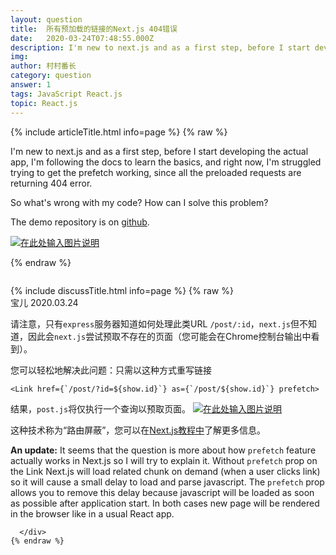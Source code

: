 ```yaml
---
layout: question
title:  所有预加载的链接的Next.js 404错误
date:   2020-03-24T07:48:55.000Z
description: I'm new to next.js and as a first step, before I start developing the actual ...
img: 
author: 村村番长
category: question
answer: 1
tags: JavaScript React.js
topic: React.js
---
```

<div class="article-root">
  <div class="article">
    {% include articleTitle.html info=page %}
    {% raw %}
    <div class="article-content"><p>I'm new to next.js and as a first step, before I start developing the actual app, I'm following the docs to learn the basics, and right now, I'm struggled trying to get the prefetch working, since all the preloaded requests are returning 404 error.</p>

<p>So what's wrong with my code? How can I solve this problem?</p>

<p>The demo repository is on <a href="https://github.com/lcdss/nextjs-prefetch-demo" rel="nofollow noreferrer">github</a>.</p>

<p><a href="https://www.samyoc.com//uploads/users/1101/images/thumbnails/1585036135930.gif" data-src="https://www.samyoc.com//uploads/users/1101/images/1585036135930.gif" rel="nofollow noreferrer"><img src="https://i.stack.imgur.com/KAc8W.gif" alt="在此处输入图片说明"></a></p></div>
    {% endraw %}
  </div>
  <p style="height: 0;width:0;overflow: hidden;"> 第3471篇《所有预加载的链接的Next.js 404错误》来自Winter(https://github.com/aiyld/aiyld.github.io)的站点</p>
  <div class="discuss-wrapper">
    {% include discussTitle.html info=page %}
    {% raw %}
    <div class="discuss-item">
        <div class="discuss-parent">
          <div class="discuss-meta">
            <span class="discuss-user">宝儿</span>
            <span class="discuss-time">2020.03.24</span>
          </div>
          <div class="discuss-comment"><p><font style="vertical-align: inherit;"><font style="vertical-align: inherit;">请注意，只有</font></font><code>express</code><font style="vertical-align: inherit;"><font style="vertical-align: inherit;">服务器知道如何处理此类URL </font></font><code>/post/:id</code><font style="vertical-align: inherit;"><font style="vertical-align: inherit;">，</font></font><code>next.js</code><font style="vertical-align: inherit;"><font style="vertical-align: inherit;">但不知道，因此会</font></font><code>next.js</code><font style="vertical-align: inherit;"><font style="vertical-align: inherit;">尝试预取</font><font style="vertical-align: inherit;">不存在的</font><font style="vertical-align: inherit;">页面（您可能会在Chrome控制台输出中看到）。</font></font></p>

<p><font style="vertical-align: inherit;"><font style="vertical-align: inherit;">您可以轻松地解决此问题：只需以这种方式重写链接</font></font></p>

<pre class="lang-js prettyprint-override"><code>&lt;Link href={`/post/?id=${show.id}`} as={`/post/${show.id}`} prefetch&gt;
</code></pre>

<p><font style="vertical-align: inherit;"><font style="vertical-align: inherit;">结果，</font></font><code>post.js</code><font style="vertical-align: inherit;"><font style="vertical-align: inherit;">将仅执行</font><font style="vertical-align: inherit;">一个查询以预取</font><font style="vertical-align: inherit;">页面。
</font></font><a href="https://i.stack.imgur.com/PoF8D.png" rel="nofollow noreferrer"><img src="https://i.stack.imgur.com/PoF8D.png" alt="在此处输入图片说明"></a></p>

<p><font style="vertical-align: inherit;"><font style="vertical-align: inherit;">这种技术称为“路由屏蔽”，您可以在</font><a href="https://nextjs.org/learn/basics/clean-urls-with-route-masking/route-masking" rel="nofollow noreferrer"><font style="vertical-align: inherit;">Next.js教程中</font></a><font style="vertical-align: inherit;">了解更多信息。</font></font><a href="https://nextjs.org/learn/basics/clean-urls-with-route-masking/route-masking" rel="nofollow noreferrer"><font style="vertical-align: inherit;"></font></a> </p>

<p><strong>An update:</strong>
It seems that the question is more about how <code>prefetch</code> feature actually works in Next.js so I will try to explain it.
Without <code>prefetch</code> prop on the Link Next.js will load related chunk on demand (when a user clicks link) so it will cause a small delay to load and parse javascript. The <code>prefetch</code> prop allows you to remove this delay because javascript will be loaded as soon as possible after application start. In both cases new page will be rendered in the browser like in a usual React app.</p></div>
        </div>
        
      </div>
    {% endraw %}
  </div>
<div>
